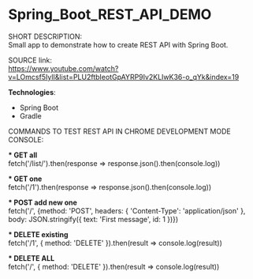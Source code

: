 # Spring_Boot_REST_API_DEMO
SHORT DESCRIPTION:<br>
Small app to demonstrate how to create REST API with Spring Boot.

SOURCE link: <br>
https://www.youtube.com/watch?v=LOmcsf5IylI&list=PLU2ftbIeotGpAYRP9Iv2KLIwK36-o_qYk&index=19

<b>Technologies</b>:
* Spring Boot
* Gradle


COMMANDS TO TEST REST API IN CHROME DEVELOPMENT MODE CONSOLE:<br>

<b>* GET all</b><br>
fetch('/list/').then(response => response.json().then(console.log))

<b>* GET one</b><br>
fetch('/1').then(response => response.json().then(console.log)) <br>

<b>* POST add new one</b><br>
fetch('/', {method: 'POST',
headers: { 'Content-Type': 'application/json' },
body: JSON.stringify({ text: 'First message', id: 1 })}) <br>

<b>* DELETE existing</b><br>
fetch('/1', { method: 'DELETE' }).then(result => console.log(result)) <br>

<b>* DELETE ALL</b><br>
fetch('/', { method: 'DELETE' }).then(result => console.log(result)) <br>